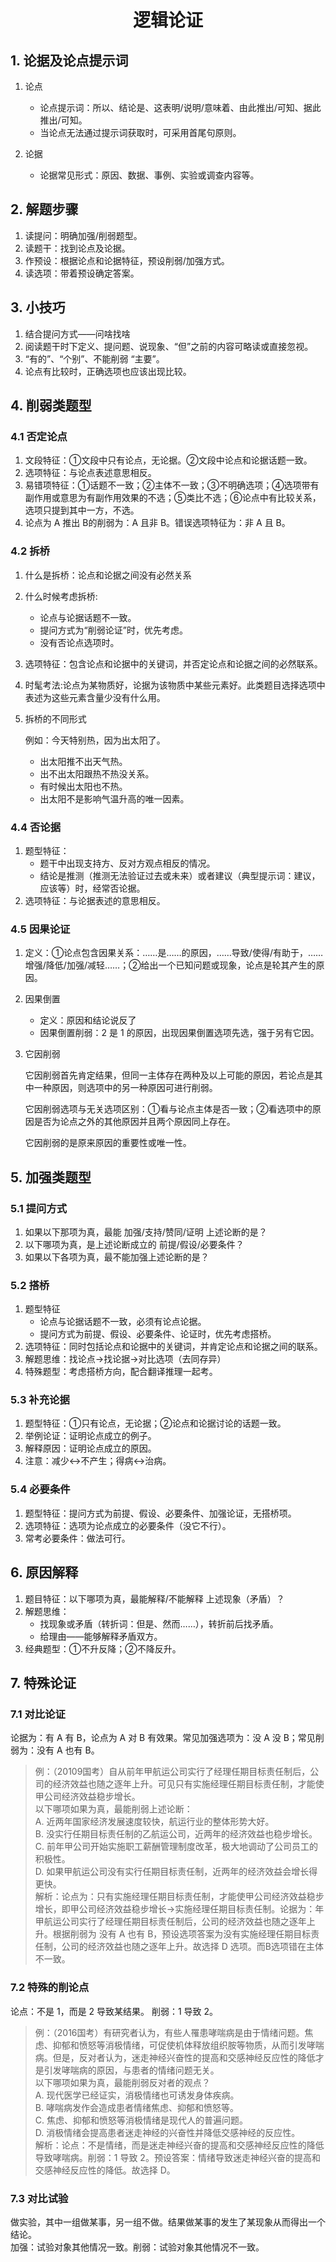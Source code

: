 <div align="center"><h1>逻辑论证</h1></div>

## 1. 论据及论点提示词
1. 论点
   * 论点提示词：所以、结论是、这表明/说明/意味着、由此推出/可知、据此推出/可知。
   * 当论点无法通过提示词获取时，可采用首尾句原则。

2. 论据
   * 论据常见形式：原因、数据、事例、实验或调查内容等。

## 2. 解题步骤
1. 读提问：明确加强/削弱题型。
2. 读题干：找到论点及论据。
3. 作预设：根据论点和论据特征，预设削弱/加强方式。
4. 读选项：带着预设确定答案。

## 3. 小技巧
1. 结合提问方式——问啥找啥
2. 阅读题干时下定义、提问题、说现象、“但”之前的内容可略读或直接忽视。
3. “有的”、“个别”、不能削弱 “主要”。
4. 论点有比较时，正确选项也应该出现比较。

## 4. 削弱类题型
### 4.1 否定论点
1. 文段特征：①文段中只有论点，无论据。②文段中论点和论据话题一致。
2. 选项特征：与论点表述意思相反。
3. 易错项特征：①话题不一致；②主体不一致；③不明确选项；④选项带有副作用或意思为有副作用效果的不选；⑤类比不选；⑥论点中有比较关系，选项只提到其中一方，不选。
4. 论点为 A 推出 B的削弱为：A 且非 B。错误选项特征为：非 A 且 B。

### 4.2 拆桥
1. 什么是拆桥：论点和论据之间没有必然关系
2. 什么时候考虑拆桥:
   * 论点与论据话题不一致。
   * 提问方式为“削弱论证”时，优先考虑。
   * 没有否论点选项时。
3. 选项特征：包含论点和论据中的关键词，并否定论点和论据之间的必然联系。
4. 时髦考法:论点为某物质好，论据为该物质中某些元素好。此类题目选择选项中表述为这些元素含量少没有什么用。
5. 拆桥的不同形式

   例如：今天特别热，因为出太阳了。</br>
   * 出太阳推不出天气热。
   * 出不出太阳跟热不热没关系。
   * 有时候出太阳也不热。
   * 出太阳不是影响气温升高的唯一因素。

### 4.4 否论据
1. 题型特征：
   * 题干中出现支持方、反对方观点相反的情况。
   * 结论是推测（推测无法验证过去或未来）或者建议（典型提示词：建议，应该等）时，经常否论据。
2. 选项特征：与论据表述的意思相反。

### 4.5 因果论证
1. 定义：①论点包含因果关系：……是……的原因，……导致/使得/有助于，……增强/降低/加强/减轻……；②给出一个已知问题或现象，论点是轮其产生的原因。
2. 因果倒置
   * 定义：原因和结论说反了
   * 因果倒置削弱：2 是 1 的原因，出现因果倒置选项先选，强于另有它因。
3. 它因削弱

   它因削弱首先肯定结果，但同一主体存在两种及以上可能的原因，若论点是其中一种原因，则选项中的另一种原因可进行削弱。

   它因削弱选项与无关选项区别：①看与论点主体是否一致；②看选项中的原因是否为论点之外的其他原因并且两个原因同上存在。

   它因削弱的是原来原因的重要性或唯一性。

## 5. 加强类题型
### 5.1 提问方式
1. 如果以下那项为真，最能 加强/支持/赞同/证明 上述论断的是？
2. 以下哪项为真，是上述论断成立的 前提/假设/必要条件？
3. 如果以下各项为真，最不能加强上述论断的是？

### 5.2 搭桥
1. 题型特征
   * 论点与论据话题不一致，必须有论点论据。
   * 提问方式为前提、假设、必要条件、论证时，优先考虑搭桥。
2. 选项特征：同时包括论点和论据中的关键词，并肯定论点和论据之间的联系。
3. 解题思维：找论点&rarr;找论据&rarr;对比选项（去同存异）
4. 特殊题型：考虑搭桥方向，配合翻译推理一起考。

### 5.3 补充论据
1. 题型特征：①只有论点，无论据；②论点和论据讨论的话题一致。
2. 举例论证：证明论点成立的例子。
3. 解释原因：证明论点成立的原因。
4. 注意：减少&harr;不产生；得病&harr;治病。

### 5.4 必要条件
1. 题型特征：提问方式为前提、假设、必要条件、加强论证，无搭桥项。
2. 选项特征：选项为论点成立的必要条件（没它不行）。
4. 常考必要条件：做法可行。

## 6. 原因解释
1. 题目特征：以下哪项为真，最能解释/不能解释 上述现象（矛盾）？
2. 解题思维：
   * 找现象或矛盾（转折词：但是、然而……），转折前后找矛盾。
   * 给理由——能够解释矛盾双方。
3. 经典题型：①不升反降；②不降反升。

## 7. 特殊论证
### 7.1 对比论证
论据为：有 A 有 B，论点为 A 对 B 有效果。常见加强选项为：没 A 没 B；常见削弱为：没有 A 也有 B。
>例：（20109国考）自从前年甲航运公司实行了经理任期目标责任制后，公司的经济效益也随之逐年上升。可见只有实施经理任期目标责任制，才能使甲公司经济效益稳步增长。</br>
>以下哪项如果为真，最能削弱上述论断：</br>
>A. 近两年国家经济发展速度较快，航运行业的整体形势大好。</br>
>B. 没实行任期目标责任制的乙航运公司，近两年的经济效益也稳步增长。</br>
>C. 前年甲公司开始实施职工薪酬管理制度改革，极大地调动了公司员工的积极性。</br>
>D. 如果甲航运公司没有实行任期目标责任制，近两年的经济效益会增长得更快。</br>
>解析：论点为：只有实施经理任期目标责任制，才能使甲公司经济效益稳步增长，即甲公司经济效益稳步增长&rarr;实施经理任期目标责任制。论据为：年甲航运公司实行了经理任期目标责任制后，公司的经济效益也随之逐年上升。根据削弱为 没有 A 也有 B，预设选项答案为没有实施经理任期目标责任制，公司的经济效益也随之逐年上升。故选择 D 选项。而B选项错在主体不一致。

### 7.2 特殊的削论点
论点：不是 1，而是 2 导致某结果。
削弱：1 导致 2。
>例：（2016国考）有研究者认为，有些人罹患哮喘病是由于情绪问题。焦虑、抑郁和愤怒等消极情绪，可促使机体释放组织胺等物质，从而引发哮喘病。但是，反对者认为，迷走神经兴奋性的提高和交感神经反应性的降低才是引发哮喘病的原因，与患者的情绪问题无关。</br>
>以下哪项如果为真，最能削弱反对者的观点？</br>
>A. 现代医学已经证实，消极情绪也可诱发身体疾病。</br>
>B. 哮喘病发作会造成患者情绪焦虑、抑郁和愤怒等。</br>
>C. 焦虑、抑郁和愤怒等消极情绪是现代人的普遍问题。</br>
>D. 消极情绪会提高患者迷走神经的兴奋性并降低交感神经的反应性。</br>
>解析：论点：不是情绪，而是迷走神经兴奋的提高和交感神经反应性的降低导致哮喘病。削弱：1 导致 2。预设答案：情绪导致迷走神经兴奋的提高和交感神经反应性的降低。故选择 D。

### 7.3 对比试验
做实验，其中一组做某事，另一组不做。结果做某事的发生了某现象从而得出一个结论。</br>
加强：试验对象其他情况一致。削弱：试验对象其他情况不一致。
